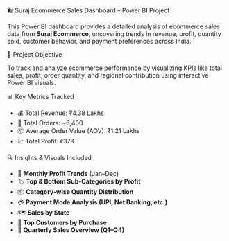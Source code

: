 🛍️ Suraj Ecommerce Sales Dashboard – Power BI Project

This Power BI dashboard provides a detailed analysis of ecommerce sales data from **Suraj Ecommerce**, uncovering trends in revenue, profit, quantity sold, customer behavior, and payment preferences across India.

🎯 Project Objective

To track and analyze ecommerce performance by visualizing KPIs like total sales, profit, order quantity, and regional contribution using interactive Power BI visuals.

📊 Key Metrics Tracked

- 💰 Total Revenue: ₹4.38 Lakhs  
- 🧾 Total Orders: ~6,400  
- 📦 Average Order Value (AOV): ₹1.21 Lakhs  
- 📈 Total Profit: ₹37K  

🔍 Insights & Visuals Included

- 📅 **Monthly Profit Trends** (Jan–Dec)
- 🏷️ **Top & Bottom Sub-Categories by Profit**
- 📦 **Category-wise Quantity Distribution**
- 💳 **Payment Mode Analysis (UPI, Net Banking, etc.)**
- 🗺️ **Sales by State**
- 👤 **Top Customers by Purchase**
- 📆 **Quarterly Sales Overview (Q1–Q4)**



